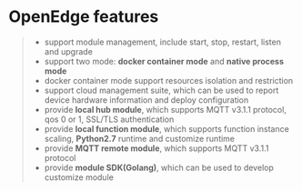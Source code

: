 # OpenEdge features

> + support module management, include start, stop, restart, listen and upgrade
> + support two mode: **docker container mode** and **native process mode**
> + docker container mode support resources isolation and restriction
> + support cloud management suite, which can be used to report device hardware information and deploy configuration
> + provide **local hub module**, which supports MQTT v3.1.1 protocol, qos 0 or 1, SSL/TLS authentication
> + provide **local function module**, which supports function instance scaling, **Python2.7** runtime and customize runtime
> + provide **MQTT remote module**, which supports MQTT v3.1.1 protocol
> + provide **module SDK(Golang)**, which can be used to develop customize module
